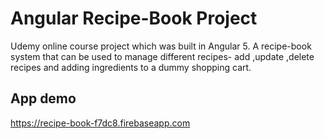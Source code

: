 # Angular Recipe-Book Project
Udemy online course project which was built in Angular 5.
A recipe-book system that can be used to manage different recipes- add ,update ,delete recipes and adding ingredients to a dummy shopping cart.

## App demo
https://recipe-book-f7dc8.firebaseapp.com


